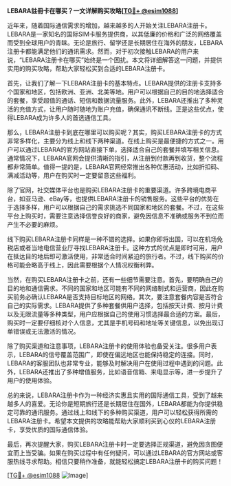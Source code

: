**LEBARA註冊卡在哪买？一文详解购买攻略[[TG💪+ @esim1088](https://t.me/s/esim1088)]**

近年来，随着国际通信需求的增加，越来越多的人开始关注LEBARA注册卡。LEBARA是一家知名的国际SIM卡服务提供商，以其低廉的价格和广泛的网络覆盖而受到全球用户的青睐。无论是旅行、留学还是长期居住在海外的朋友，LEBARA注册卡都能满足他们的通讯需求。然而，对于初次接触LEBARA的用户来说，“LEBARA注册卡在哪买”始终是一个困扰。本文将详细解答这一问题，并提供实用的购买攻略，帮助大家轻松买到合适的LEBARA注册卡。

首先，让我们了解一下LEBARA注册卡的基本特点。LEBARA提供的注册卡支持多个国家和地区，包括欧洲、亚洲、北美等地。用户可以根据自己的目的地选择适合的套餐，享受超值的通话、短信和数据流量服务。此外，LEBARA还推出了多种灵活的充值方式，让用户随时随地为账户充值，确保通讯不断线。正是这些优点，使得LEBARA成为许多人的首选通信工具。

那么，LEBARA注册卡到底在哪里可以购买呢？其实，购买LEBARA注册卡的方式非常多样化，主要分为线上和线下两种渠道。在线上购买是最便捷的方式之一。用户可以通过LEBARA的官方网站直接下单，选择适合自己的套餐并填写相关信息。通常情况下，LEBARA官网会提供清晰的指引，从注册到付款再到收货，整个流程都非常简单。值得一提的是，LEBARA官网经常推出各种优惠活动，比如折扣码、满减活动等，用户在购买时一定要留意这些福利。

除了官网，社交媒体平台也是购买LEBARA注册卡的重要渠道。许多跨境电商平台，如亚马逊、eBay等，也提供LEBARA注册卡的销售服务。这些平台的优势在于选择多样，用户可以根据自己的需求挑选不同国家和地区的套餐。不过，在这些平台上购买时，需要注意选择信誉良好的商家，避免因信息不准确或服务不到位而产生不必要的麻烦。

线下购买LEBARA注册卡同样是一种不错的选择。如果你即将出国，可以在机场免税店或者当地电信营业厅寻找LEBARA注册卡。这种方式的优点是即时可用，用户在抵达目的地后即可激活使用，非常适合时间紧迫的旅行者。不过，线下购买的价格可能会略高于线上，因此需要根据个人情况权衡利弊。

当然，在购买LEBARA注册卡之前，还有一些细节需要注意。首先，要明确自己的目的地和通信需求。不同的国家和地区可能有不同的网络制式和运营商，因此在购买前务必确认LEBARA是否支持目标地区的网络。其次，要注意套餐内容是否符合自己的实际需求。LEBARA提供了多种套餐供用户选择，包括按天计费、按月计费以及无限流量等多种类型，用户应根据自己的使用习惯选择最合适的方案。最后，购买时一定要仔细核对个人信息，尤其是手机号码和地址等关键信息，以免出现订单错误或无法激活的情况。

除了购买渠道和注意事项，LEBARA注册卡的使用体验也备受关注。很多用户表示，LEBARA的信号覆盖范围广，即使在偏远地区也能保持稳定的连接。同时，LEBARA的客服团队也非常专业，能够及时解决用户在使用过程中遇到的问题。此外，LEBARA还推出了多种增值服务，比如语音信箱、来电显示等，进一步提升了用户的使用体验。

总的来说，LEBARA注册卡作为一种经济实惠且实用的国际通信工具，受到了越来越多人的喜爱。无论你是短期旅行还是长期居住在国外，LEBARA都能为你提供稳定可靠的通讯服务。通过线上和线下的多种购买渠道，用户可以轻松获得所需的LEBARA注册卡。希望本文提供的攻略能帮助大家顺利买到心仪的LEBARA注册卡，享受优质的国际通信体验。

最后，再次提醒大家，购买LEBARA注册卡时一定要选择正规渠道，避免因贪图便宜而上当受骗。如果在购买过程中有任何疑问，可以通过LEBARA的官方网站或客服热线寻求帮助。相信只要稍作准备，就能轻松搞定LEBARA注册卡的购买问题！

[[TG💪+ @esim1088](https://t.me/s/esim1088) ![Image](https://i.postimg.cc/4NQfJmqS/Snipaste-2025-05-13-00-14-12.png)]